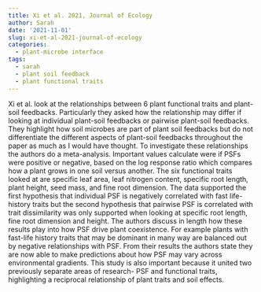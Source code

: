 ```yaml
---
title: Xi et al. 2021, Journal of Ecology
author: Sarah
date: '2021-11-01'
slug: xi-et-al-2021-journal-of-ecology
categories:
  - plant-microbe interface
tags:
  - sarah
  - plant soil feedback
  - plant functional traits
---
```

Xi et al. look at the relationships between 6 plant functional traits and plant-soil feedbacks. Particularly they asked how the relationship may differ if looking at individual plant-soil feedbacks or pairwise plant-soil feedbacks. They highlight how soil microbes are part of plant soil feedbacks but do not differentiate the different aspects of plant-soil feedbacks throughout the paper as much as I would have thought. 
To investigate these relationships the authors do a meta-analysis. Important values calculate were if PSFs were positive or negative, based on the log response ratio which compares how a plant grows in one soil versus another. The six functional traits looked at are specific leaf area, leaf nitrogen content, specific root length, plant height, seed mass, and fine root dimension. 
The data supported the first hypothesis that individual PSF is negatively correlated with fast life-history traits but the second hypothesis that pairwise PSF is correlated with trait dissimilarity was only supported when looking at specific root length, fine root dimension and height. 
The authors discuss in length how these results play into how PSF drive plant coexistence. For example plants with fast-life history traits that may be dominant in many way are balanced out by negative relationships with PSF. 
From their results the authors state they are now able to make predictions about how PSF may vary across environmental gradients. This study is also important because it united two previously separate areas of research- PSF and functional traits, highlighting a reciprocal relationship of plant traits and soil effects. 